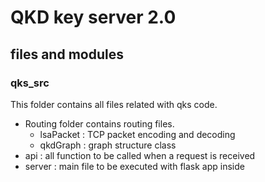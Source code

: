 # QKD key server 2.0

## files and modules 
### qks_src 
This folder contains all files related with qks code. 
- Routing folder contains routing files. 
    - lsaPacket : TCP packet encoding and decoding
    - qkdGraph : graph structure class 
- api : all function to be called when a request is received 
- server : main file to be executed with flask app inside